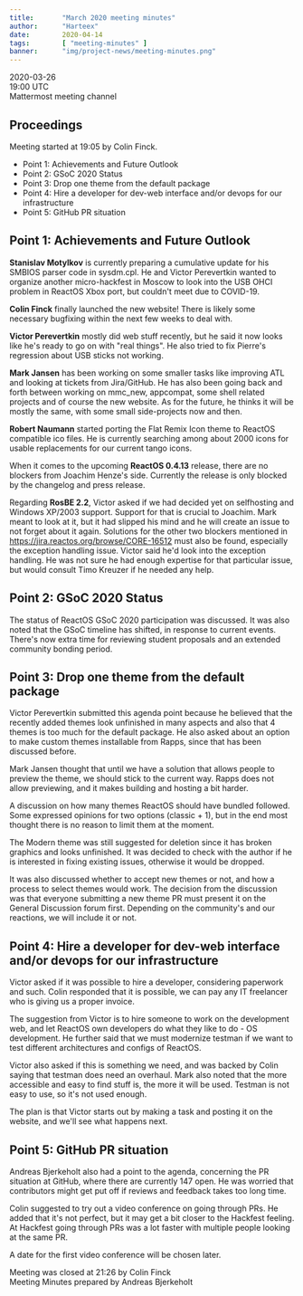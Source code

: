 ```yaml
---
title:       "March 2020 meeting minutes"
author:      "Harteex"
date:        2020-04-14
tags:        [ "meeting-minutes" ]
banner:      "img/project-news/meeting-minutes.png"
---
```


2020-03-26  
19:00 UTC  
Mattermost meeting channel

## Proceedings
Meeting started at 19:05 by Colin Finck.

* Point 1: Achievements and Future Outlook
* Point 2: GSoC 2020 Status
* Point 3: Drop one theme from the default package
* Point 4: Hire a developer for dev-web interface and/or devops for our infrastructure
* Point 5: GitHub PR situation

## Point 1: Achievements and Future Outlook

**Stanislav Motylkov** is currently preparing a cumulative update for his SMBIOS parser code in sysdm.cpl. He and Victor Perevertkin wanted to organize another micro-hackfest in Moscow to look into the USB OHCI problem in ReactOS Xbox port, but couldn't meet due to COVID-19.

**Colin Finck** finally launched the new website! There is likely some necessary bugfixing within the next few weeks to deal with.

**Victor Perevertkin** mostly did web stuff recently, but he said it now looks like he's ready to go on with "real things". He also tried to fix Pierre's regression about USB sticks not working.

**Mark Jansen** has been working on some smaller tasks like improving ATL and looking at tickets from Jira/GitHub. He has also been going back and forth between working on mmc_new, appcompat, some shell related projects and of course the new website. As for the future, he thinks it will be mostly the same, with some small side-projects now and then.

**Robert Naumann** started porting the Flat Remix Icon theme to ReactOS compatible ico files. He is currently searching among about 2000 icons for usable replacements for our current tango icons.

When it comes to the upcoming **ReactOS 0.4.13** release, there are no blockers from Joachim Henze's side. Currently the release is only blocked by the changelog and press release.

Regarding **RosBE 2.2**, Victor asked if we had decided yet on selfhosting and Windows XP/2003 support. Support for that is crucial to Joachim. Mark meant to look at it, but it had slipped his mind and he will create an issue to not forget about it again.
Solutions for the other two blockers mentioned in https://jira.reactos.org/browse/CORE-16512 must also be found, especially the exception handling issue. Victor said he'd look into the exception handling. He was not sure he had enough expertise for that particular issue, but would consult Timo Kreuzer if he needed any help.

## Point 2: GSoC 2020 Status
The status of ReactOS GSoC 2020 participation was discussed. It was also noted that the GSoC timeline has shifted, in response to current events. There's now extra time for reviewing student proposals and an extended community bonding period.

## Point 3: Drop one theme from the default package
Victor Perevertkin submitted this agenda point because he believed that the recently added themes look unfinished in many aspects and also that 4 themes is too much for the default package. He also asked about an option to make custom themes installable from Rapps, since that has been discussed before.

Mark Jansen thought that until we have a solution that allows people to preview the theme, we should stick to the current way. Rapps does not allow previewing, and it makes building and hosting a bit harder.

A discussion on how many themes ReactOS should have bundled followed. Some expressed opinions for two options (classic + 1), but in the end most thought there is no reason to limit them at the moment.

The Modern theme was still suggested for deletion since it has broken graphics and looks unfinished. It was decided to check with the author if he is interested in fixing existing issues, otherwise it would be dropped.

It was also discussed whether to accept new themes or not, and how a process to select themes would work. The decision from the discussion was that everyone submitting a new theme PR must present it on the General Discussion forum first. Depending on the community's and our reactions, we will include it or not.

## Point 4: Hire a developer for dev-web interface and/or devops for our infrastructure
Victor asked if it was possible to hire a developer, considering paperwork and such. Colin responded that it is possible, we can pay any IT freelancer who is giving us a proper invoice. 

The suggestion from Victor is to hire someone to work on the development web, and let ReactOS own developers do what they like to do - OS development. He further said that we must modernize testman if we want to test different architectures and configs of ReactOS.

Victor also asked if this is something we need, and was backed by Colin saying that testman does need an overhaul. Mark also noted that the more accessible and easy to find stuff is, the more it will be used. Testman is not easy to use, so it's not used enough.

The plan is that Victor starts out by making a task and posting it on the website, and we'll see what happens next.

## Point 5: GitHub PR situation
Andreas Bjerkeholt also had a point to the agenda, concerning the PR situation at GitHub, where there are currently 147 open. He was worried that contributors might get put off if reviews and feedback takes too long time.

Colin suggested to try out a video conference on going through PRs. He added that it's not perfect, but it may get a bit closer to the Hackfest feeling. At Hackfest going through PRs was a lot faster with multiple people looking at the same PR.

A date for the first video conference will be chosen later.


Meeting was closed at 21:26 by Colin Finck  
Meeting Minutes prepared by Andreas Bjerkeholt
